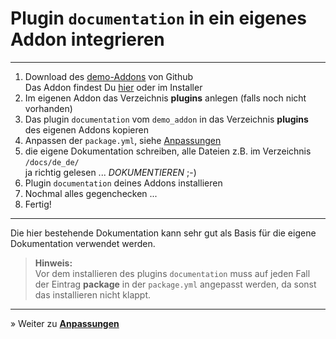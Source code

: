 # Plugin `documentation` in ein eigenes Addon integrieren

---

1. Download des [demo-Addons](https://github.com/FriendsOfREDAXO/demo_addon) von Github<br>Das Addon findest Du [hier](https://github.com/FriendsOfREDAXO/demo_addon) oder im Installer
2. Im eigenen Addon das Verzeichnis **plugins** anlegen (falls noch nicht vorhanden)
3. Das plugin `documentation` vom `demo_addon` in das Verzeichnis **plugins** des eigenen Addons kopieren
4. Anpassen der `package.yml`, siehe [Anpassungen](howto_customize.md)
5. die eigene Dokumentation schreiben, alle Dateien z.B. im Verzeichnis `/docs/de_de/`<br>ja richtig gelesen ... *DOKUMENTIEREN* ;-)
6. Plugin `documentation` deines Addons installieren
7. Nochmal alles gegenchecken ...
8. Fertig!

---

Die hier bestehende Dokumentation kann sehr gut als Basis für die eigene Dokumentation verwendet werden.

> **Hinweis:**<br>Vor dem installieren des plugins `documentation` muss auf jeden Fall der Eintrag **package** in der `package.yml` angepasst werden, da sonst das installieren nicht klappt.

---

&raquo; Weiter zu **[Anpassungen](howto_customize.md)**
